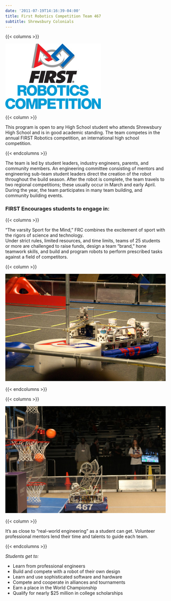 ```yaml
---
date: '2011-07-19T14:16:39-04:00'
title: First Robotics Competition Team 467
subtitle: Shrewsbury Colonials
---
```


{{< columns >}}

![FIRST Robotics Competition](FIRSTRobotics_IconVert_RGB-300x206.jpg)

{{< column >}}

This program is open to any High School student who attends Shrewsbury High School and is in good academic standing. The team competes in the annual FIRST Robotics competition, an international high school competition.

{{< endcolumns >}}

The team is led by student leaders, industry engineers, parents, and community members. An engineering committee consisting of mentors and engineering sub-team student leaders direct the creation of the robot throughout the build season. After the robot is complete, the team travels to two regional competitions; these usually occur in March and early April. During the year, the team participates in many team building, and community building events.

### FIRST Encourages students to engage in:

{{< columns >}}

“The varsity Sport for the Mind,” FRC combines the excitement of sport with the rigors of science and technology.  
Under strict rules, limited resources, and time limits, teams of 25 students or more are challenged to raise funds, design a team “brand,” hone teamwork skills, and build and program robots to perform prescribed tasks against a field of competitors.

{{< column >}}

![2011 LogoMotion Robot](Robot.jpg)

{{< endcolumns >}}

{{< columns >}}

![2012 Robot Shooting](Shooting.jpg)

{{< column >}}

It’s as close to “real-world engineering” as a student can get. Volunteer professional mentors lend their time and talents to guide each team.

{{< endcolumns >}}

*Students get to:*

- Learn from professional engineers
- Build and compete with a robot of their own design
- Learn and use sophisticated software and hardware
- Compete and cooperate in alliances and tournaments
- Earn a place in the World Championship
- Qualify for nearly $25 million in college scholarships

